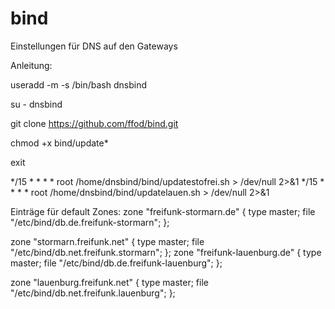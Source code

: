 # bind

Einstellungen für DNS auf den Gateways



Anleitung:

useradd -m -s /bin/bash dnsbind

su - dnsbind

git clone https://github.com/ffod/bind.git

chmod +x bind/update*

exit

*/15 * * * * root /home/dnsbind/bind/updatestofrei.sh > /dev/null 2>&1
*/15 * * * * root /home/dnsbind/bind/updatelauen.sh > /dev/null 2>&1


Einträge für default Zones:
zone "freifunk-stormarn.de" {
        type master;
        file "/etc/bind/db.de.freifunk-stormarn";
};

zone "stormarn.freifunk.net" {
        type master;
        file "/etc/bind/db.net.freifunk.stormarn";
};
zone "freifunk-lauenburg.de" {
        type master;
        file "/etc/bind/db.de.freifunk-lauenburg";
};

zone "lauenburg.freifunk.net" {
        type master;
        file "/etc/bind/db.net.freifunk.lauenburg";
};
